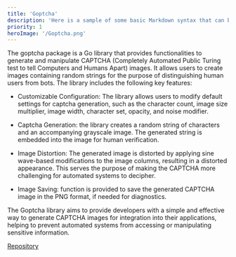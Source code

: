 ```yaml
---
title: 'Goptcha'
description: 'Here is a sample of some basic Markdown syntax that can be used when writing Markdown content in Astro.'
priority: 1
heroImage: '/Goptcha.png'
---
```


The goptcha package is a Go library that provides functionalities to generate and manipulate CAPTCHA 
(Completely Automated Public Turing test to tell Computers and Humans Apart) images. 
It allows users to create images containing random strings for the purpose of distinguishing human users from bots. 
The library includes the following key features:

* Customizable Configuration: The library allows users to modify default settings for captcha generation, such 
as the character count, image size multiplier, image width, character set, opacity, and noise modifier.

* Captcha Generation: the library creates a random string of characters and 
an accompanying grayscale image. The generated string is embedded into the image for human verification.

* Image Distortion: The generated image is distorted by applying sine wave-based modifications to 
the image columns, resulting in a distorted appearance. This serves the purpose of making the CAPTCHA more challenging for automated systems to decipher.

* Image Saving: function is provided to save the generated CAPTCHA image in the PNG format, if needed for diagnostics.

The Goptcha library aims to provide developers with a simple and effective way to generate CAPTCHA images for 
integration into their applications, helping to prevent automated systems from accessing or manipulating sensitive information.

[Repository](https://github.com/kelo221/goptcha) 